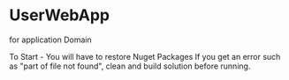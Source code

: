 # UserWebApp
for application Domain

To Start -
You will have to restore Nuget Packages
If you get an error such as "part of file not found", clean and build solution before running. 
